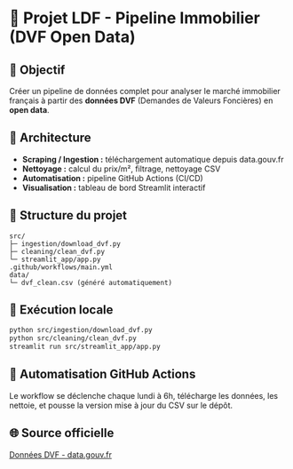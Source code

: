 # 🏡 Projet LDF - Pipeline Immobilier (DVF Open Data)

## 🎯 Objectif
Créer un pipeline de données complet pour analyser le marché immobilier français à partir des **données DVF** (Demandes de Valeurs Foncières) en **open data**.

## 🧱 Architecture
- **Scraping / Ingestion :** téléchargement automatique depuis data.gouv.fr
- **Nettoyage :** calcul du prix/m², filtrage, nettoyage CSV
- **Automatisation :** pipeline GitHub Actions (CI/CD)
- **Visualisation :** tableau de bord Streamlit interactif

## 📂 Structure du projet
```
src/
├─ ingestion/download_dvf.py
├─ cleaning/clean_dvf.py
└─ streamlit_app/app.py
.github/workflows/main.yml
data/
└─ dvf_clean.csv (généré automatiquement)
```

## 🚀 Exécution locale
```bash
python src/ingestion/download_dvf.py
python src/cleaning/clean_dvf.py
streamlit run src/streamlit_app/app.py
```

## 🔄 Automatisation GitHub Actions
Le workflow se déclenche chaque lundi à 6h, télécharge les données, les nettoie, et pousse la version mise à jour du CSV sur le dépôt.

## 🌐 Source officielle
[Données DVF - data.gouv.fr](https://www.data.gouv.fr/datasets/demandes-de-valeurs-foncieres/)
